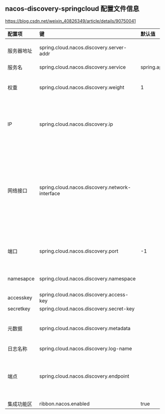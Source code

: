 ## nacos-discovery-springcloud 配置文件信息
https://blog.csdn.net/weixin_40826349/article/details/90750041  

|配置项	|键	|默认值	|描述|
| :-                     |  :-  | :-    | :- |
|服务器地址	|spring.cloud.nacos.discovery.server-addr|		|nacos注册中心地址|
|服务名	|spring.cloud.nacos.discovery.service|	spring.application.name	|服务名|
|权重|	spring.cloud.nacos.discovery.weight	|1|	值从1到100，值越大，重量越大|
|IP	|spring.cloud.nacos.discovery.ip|		|ip address to registry，最高优先级|
|网络接口|	spring.cloud.nacos.discovery.network-interface|		|未配置IP时，注册的IP地址为网络接口对应的IP地址。如果未配置此项，则默认采用第一个网络接口的地址。|
|端口	|spring.cloud.nacos.discovery.port|	-1	|注册端口，无需配置即可自动检测|
|namesapce	|spring.cloud.nacos.discovery.namespace|		|开发环境（dev、pro等）|
|accesskey|	spring.cloud.nacos.discovery.access-key|		||
|secretkey|	spring.cloud.nacos.discovery.secret-key	|	||
|元数据|	spring.cloud.nacos.discovery.metadata|		|扩展数据，使用Map格式配置|
|日志名称|	spring.cloud.nacos.discovery.log-name| ||		
|端点|	spring.cloud.nacos.discovery.endpoint|		|服务的域名，通过该域名可以动态获取服务器地址。|
|集成功能区	|ribbon.nacos.enabled|	true||	


